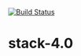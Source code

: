 [![Build Status](https://travis-ci.org/notorious01/stack-4.0.svg?branch=master)](https://travis-ci.org/notorious01/stack-4.0)
# stack-4.0
